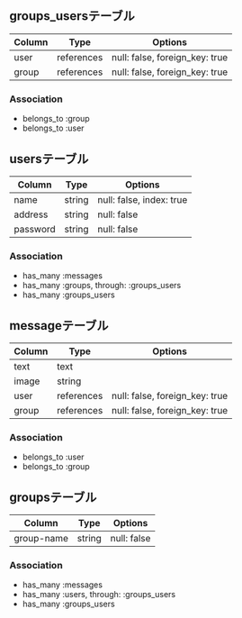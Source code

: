## groups_usersテーブル

|Column|Type|Options|
|------|----|-------|
|user|references|null: false, foreign_key: true|
|group|references|null: false, foreign_key: true|

### Association
- belongs_to :group
- belongs_to :user

## usersテーブル

|Column|Type|Options|
|------|----|-------|
|name|string|null: false, index: true|
|address|string|null: false|
|password|string|null: false|

### Association
- has_many :messages
- has_many :groups, through: :groups_users
- has_many :groups_users

## messageテーブル

|Column|Type|Options|
|------|----|-------|
|text|text||
|image|string||
|user|references|null: false, foreign_key: true|
|group|references|null: false, foreign_key: true|

### Association
- belongs_to :user
- belongs_to :group

## groupsテーブル

|Column|Type|Options|
|------|----|-------|
|group-name|string|null: false|

### Association
- has_many :messages
- has_many :users, through: :groups_users
- has_many :groups_users


